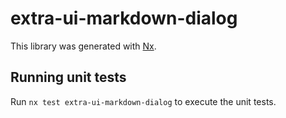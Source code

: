 # extra-ui-markdown-dialog

This library was generated with [Nx](https://nx.dev).

## Running unit tests

Run `nx test extra-ui-markdown-dialog` to execute the unit tests.
